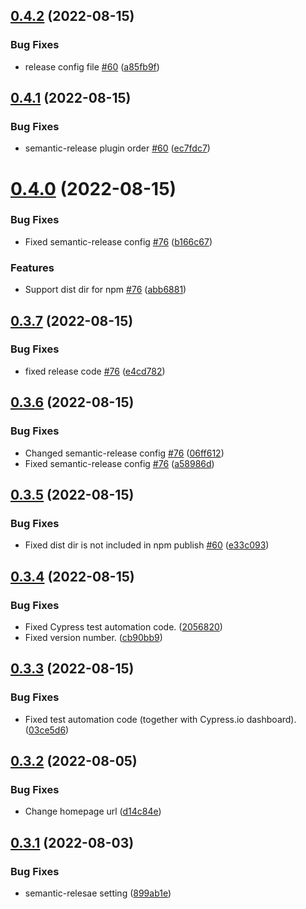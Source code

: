 ## [0.4.2](https://github.com/hamalt/scsaver/compare/v0.4.1...v0.4.2) (2022-08-15)


### Bug Fixes

* release config file [#60](https://github.com/hamalt/scsaver/issues/60) ([a85fb9f](https://github.com/hamalt/scsaver/commit/a85fb9f5e0cfae5d80ec92711b2c70e34ca7f0f9))

## [0.4.1](https://github.com/hamalt/scsaver/compare/v0.4.0...v0.4.1) (2022-08-15)


### Bug Fixes

* semantic-release plugin order [#60](https://github.com/hamalt/scsaver/issues/60) ([ec7fdc7](https://github.com/hamalt/scsaver/commit/ec7fdc7335a13c2108eb6d8ed54d0235cbbfdd55))

# [0.4.0](https://github.com/hamalt/scsaver/compare/v0.3.7...v0.4.0) (2022-08-15)


### Bug Fixes

* Fixed semantic-release config [#76](https://github.com/hamalt/scsaver/issues/76) ([b166c67](https://github.com/hamalt/scsaver/commit/b166c67e5f0c9b8781ea7449bd7af24c0d3f528c))


### Features

* Support dist dir for npm [#76](https://github.com/hamalt/scsaver/issues/76) ([abb6881](https://github.com/hamalt/scsaver/commit/abb6881a1294b1632e6f50ab98133695aeae92ab))

## [0.3.7](https://github.com/hamalt/scsaver/compare/v0.3.6...v0.3.7) (2022-08-15)


### Bug Fixes

* fixed release code [#76](https://github.com/hamalt/scsaver/issues/76) ([e4cd782](https://github.com/hamalt/scsaver/commit/e4cd7820ee53ebcb2b7c1fc4fa9e5b4d9fc56a06))

## [0.3.6](https://github.com/hamalt/scsaver/compare/v0.3.5...v0.3.6) (2022-08-15)


### Bug Fixes

* Changed semantic-release config [#76](https://github.com/hamalt/scsaver/issues/76) ([06ff612](https://github.com/hamalt/scsaver/commit/06ff61292d3e78278c64513ddca410e2bdee8079))
* Fixed semantic-release config [#76](https://github.com/hamalt/scsaver/issues/76) ([a58986d](https://github.com/hamalt/scsaver/commit/a58986da5d42ff1778528cc2ab20f4ea05b575ff))

## [0.3.5](https://github.com/hamalt/scsaver/compare/v0.3.4...v0.3.5) (2022-08-15)


### Bug Fixes

* Fixed dist dir is not included in npm publish [#60](https://github.com/hamalt/scsaver/issues/60) ([e33c093](https://github.com/hamalt/scsaver/commit/e33c0934eb1f05785f979d85c08f096e0206e3fd))

## [0.3.4](https://github.com/hamalt/scsaver/compare/v0.3.3...v0.3.4) (2022-08-15)


### Bug Fixes

* Fixed Cypress test automation code. ([2056820](https://github.com/hamalt/scsaver/commit/205682024d93663e974fd81313b87246c4ef658b))
* Fixed version number. ([cb90bb9](https://github.com/hamalt/scsaver/commit/cb90bb92e672a4463308906612e1dbceda7d5cc2))

## [0.3.3](https://github.com/hamalt/scsaver/compare/v0.3.2...v0.3.3) (2022-08-15)


### Bug Fixes

* Fixed test automation code (together with Cypress.io dashboard). ([03ce5d6](https://github.com/hamalt/scsaver/commit/03ce5d67d5a8cddba9e94f71ae0170a0a4a67bbb))

## [0.3.2](https://github.com/hamalt/scsaver/compare/v0.3.1...v0.3.2) (2022-08-05)


### Bug Fixes

* Change homepage url ([d14c84e](https://github.com/hamalt/scsaver/commit/d14c84e4b8c554ef977f6bc69ce8d0aa8b078ef5))

## [0.3.1](https://github.com/hamalt/scsaver/compare/v0.3.0...v0.3.1) (2022-08-03)


### Bug Fixes

* semantic-relesae setting ([899ab1e](https://github.com/hamalt/scsaver/commit/899ab1e983cd91e700365ddcdcf250e65c3fe1a2))
